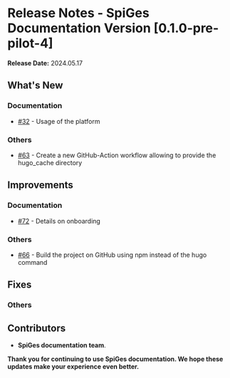 # Release Notes - SpiGes Documentation Version [0.1.0-pre-pilot-4]

**Release Date:** 2024.05.17

## What's New

### Documentation

- [#32](https://github.com/SpiGes/handbook/issues/32) - Usage of the platform

### Others

- [#63](https://github.com/SpiGes/handbook/issues/63) - Create a new GitHub-Action workflow allowing to provide the hugo_cache directory

## Improvements

### Documentation

- [#72](https://github.com/SpiGes/handbook/issues/72) - Details on onboarding

### Others

- [#66](https://github.com/SpiGes/handbook/issues/66) - Build the project on GitHub using npm instead of the hugo command 

## Fixes

### Others

## Contributors

- **SpiGes documentation team**.

**Thank you for continuing to use SpiGes documentation. We hope these updates make your experience even better.**

